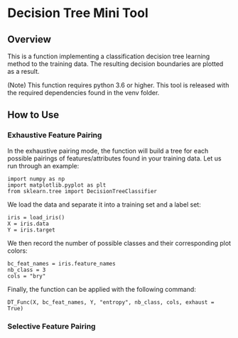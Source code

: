 # Decision Tree Mini Tool

## Overview

This is a function implementing a classification decision tree learning method to the training data. The resulting decision boundaries are plotted as a result.

(Note) This function requires python 3.6 or higher. This tool is released with the required dependencies found in the venv folder.

## How to Use
### Exhaustive Feature Pairing

In the exhaustive pairing mode, the function will build a tree for each possible pairings of features/attributes found in your training data. Let us run through an example:

```
import numpy as np
import matplotlib.pyplot as plt
from sklearn.tree import DecisionTreeClassifier
```

We load the data and separate it into a training set and a label set:

```
iris = load_iris()
X = iris.data
Y = iris.target
```

We then record the number of possible classes and their corresponding plot colors:

```
bc_feat_names = iris.feature_names
nb_class = 3
cols = "bry"
```

Finally, the function can be applied with the following command:

```
DT_Func(X, bc_feat_names, Y, "entropy", nb_class, cols, exhaust = True)
```

### Selective Feature Pairing
